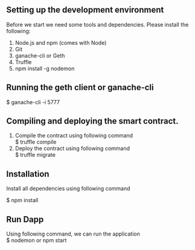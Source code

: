 ## Setting up the development environment 

Before we start we need some tools and dependencies. Please install the following:

1. Node.js and npm (comes with Node)
2. Git
3. ganache-cli or Geth
4. Truffle
5. npm install -g nodemon

## Running the geth client or ganache-cli

$ ganache-cli -i 5777



## Compiling and deploying the smart contract.

1. Compile the contract using following command  <br/>
    $ truffle compile
2. Deploy the contract using following command  <br/>
    $ truffle migrate 




## Installation
Install all dependencies using following command <br />

$ npm install

## Run Dapp
Using following command, we can run the application<br />
$ nodemon or npm start


